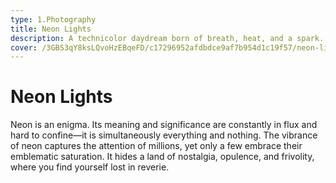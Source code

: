```yaml
---
type: 1.Photography
title: Neon Lights
description: A technicolor daydream born of breath, heat, and a spark.
cover: /3GBS3qY8ksLQvoHzEBqeFD/c17296952afdbdce9af7b954d1c19f57/neon-lights-001.jpg
---
```


# Neon Lights

Neon is an enigma. Its meaning and significance are constantly in flux and hard to confine—it is simultaneously everything and nothing. The vibrance of neon captures the attention of millions, yet only a few embrace their emblematic saturation. It hides a land of nostalgia, opulence, and frivolity, where you find yourself lost in reverie.
